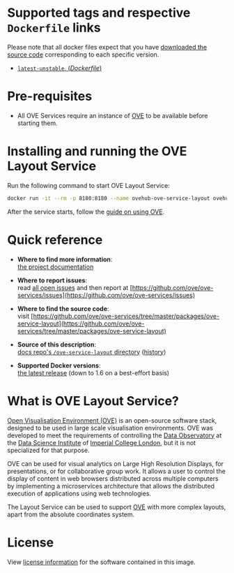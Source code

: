 # Supported tags and respective `Dockerfile` links

Please note that all docker files expect that you have [downloaded the source code](https://ove.readthedocs.io/en/stable/docs/INSTALLATION.html#downloading-source-code) corresponding to each specific version.

- [`latest-unstable`, (*Dockerfile*)](https://github.com/ove/ove-services/blob/master/packages/ove-service-layout/Dockerfile)

# Pre-requisites

- All OVE Services require an instance of [OVE](../ovehub/ove) to be available before starting them.

# Installing and running the OVE Layout Service

Run the following command to start OVE Layout Service:

```sh
docker run -it --rm -p 8180:8180 --name ovehub-ove-service-layout ovehub/ove-service-layout:stable
```

After the service starts, follow the [guide on using OVE](https://ove.readthedocs.io/en/stable/docs/USAGE.html).

# Quick reference

- **Where to find more information**:<br/>
  [the project documentation](https://ove.readthedocs.io/en/stable/)

- **Where to report issues**:<br/>
  read [all open issues](https://data-science.doc.ic.ac.uk/ove/) and then report at [https://github.com/ove/ove-services/issues](https://github.com/ove/ove-services/issues)

- **Where to find the source code**:<br/>
  visit [https://github.com/ove/ove-services/tree/master/packages/ove-service-layout](https://github.com/ove/ove-services/tree/master/packages/ove-service-layout)

- **Source of this description**:<br/>
  [docs repo's `/ove-service-layout` directory](https://github.com/ove/ove-docs/tree/master/dockerhub/ovehub/ove-service-layout) ([history](https://github.com/ove/ove-docs/commits/master/dockerhub/ovehub/ove-service-layout))

- **Supported Docker versions**:<br/>
  [the latest release](https://github.com/docker/docker-ce/releases/latest) (down to 1.6 on a best-effort basis)

# What is OVE Layout Service?

[Open Visualisation Environment (OVE)](https://github.com/ove/ove) is an open-source software stack, designed to be used in large scale visualisation environments. OVE was developed to meet the requirements of controlling the [Data Observatory](https://www.imperial.ac.uk/data-science/data-observatory/) at the [Data Science Institute](https://www.imperial.ac.uk/data-science/) of [Imperial College London](https://www.imperial.ac.uk), but it is not specialized for that purpose.

OVE can be used for visual analytics on Large High Resolution Displays, for presentations, or for collaborative group work. It allows a user to control the display of content in web browsers distributed across multiple computers by implementing a microservices architecture that allows the distributed execution of applications using web technologies.

The Layout Service can be used to support [OVE](https://github.com/ove/ove) with more complex layouts, apart from the absolute coordinates system.

# License

View [license information](https://github.com/ove/ove-services/blob/master/LICENSE) for the software contained in this image.
